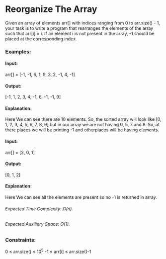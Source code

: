 # Reorganize The Array
Given an array of elements arr[] with indices ranging from 0 to arr.size() - 1, your task is to write a program that rearranges the elements of the array such that arr[i] = i. If an element i is not present in the array, -1 should be placed at the corresponding index.

### Examples:
#### Input: 
arr[] = [-1, -1, 6, 1, 9, 3, 2, -1, 4, -1]
#### Output:
[-1, 1, 2, 3, 4, -1, 6, -1, -1, 9]
#### Explanation:
Here We can see there are 10 elements. So, the sorted array will look like [0, 1, 2, 3, 4, 5, 6, 7, 8, 9] but in our array we are not having 0, 5, 7 and 8. So, at there places we will be printing -1 and otherplaces will be having elements.

#### Input:
arr[] = [2, 0, 1]
#### Output:
[0, 1, 2]
#### Explanation:
Here We can see all the elements are present so no -1 is returned in array.

###### Expected Time Complexity: O(n).
###### Expected Auxiliary Space: O(1).

### Constraints:
0 ≤ arr.size() ≤ $`10^5`$
-1 ≤ arr[i] ≤ arr.size()-1
